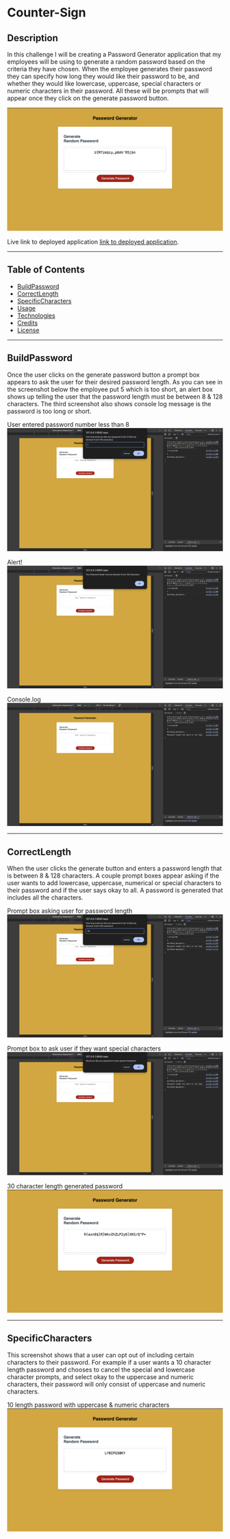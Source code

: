 # Counter-Sign

## Description
In this challenge I will be creating a Password Generator application that my employees will be using to generate a random password based on the criteria they have chosen.
When the employee generates their password they can specify how long they would like their password to be, and whether they would like lowercase, uppercase, special characters or numeric characters in their password. All these will be prompts that will appear once they click on the generate password button.

![image](Assets/images/passwordgenerator.png)


Live link to deployed application [link to deployed application]().

---


## Table of Contents 
* [BuildPassword](#buildpassword)
* [CorrectLength](#correctlength)
* [SpecificCharacters](#specificcharacters)
* [Usage](#usage)
* [Technologies](#technologies)
* [Credits](#credits)
* [License](#license)


---

## BuildPassword
Once the user clicks on the generate password button a prompt box appears to ask the user for their desired password length. As you can see in the screenshot below the employee put 5 which is too short, an alert box shows up telling the user that the password length must be between 8 & 128 characters. The third screenshot also shows console log message is the password is too long or short. 

User entered password number less than 8 
![image](Assets/images/shortpassword.png)

Alert!
![image](Assets/images/lengthprompt.png)

Console.log 
![image](Assets/images/consolepasswordlength.png)



---

## CorrectLength
When the user clicks the generate button and enters a password length that is between 8 & 128 characters. A couple prompt boxes appear asking if the user wants to add lowercase, uppercase, numerical or special characters to their password and if the user says okay to all. A password is generated that includes all the characters.

Prompt box asking user for password length
![image](Assets/images/promptpasslength.png)

Prompt box to ask user if they want special characters
![image](Assets/images/characterprompt.png)

30 character length generated password
![image](Assets/images/30generatedpass.png)



---

## SpecificCharacters
This screenshot shows that a user can opt out of including certain characters to their password. For example if a user wants a 10 character length password and chooses to cancel the special and lowercase character prompts, and select okay to the uppercase and numeric characters, their password will only consist of uppercase and numeric characters.

10 length password with uppercase & numeric characters
![image](Assets/images/specificchars.png)


